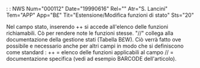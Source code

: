  :  : NWS Num="000112" Date="19990616" Rel="" Atr="S. Lancini" Tem="APP" App="B£" Tit="Estensione/Modifica funzioni di stato" Sts="20"

Nel campo stato, inserendo ++ si accede all'elenco delle funzioni richiamabili. Cò per rendere note
le funzioni stesse.
"//" collega alla documentazione della gestione stati (Tabella B£W).
Ciò verrà fatto ove possibile e necessario anche per altri campi in modo che si definiscono come standard : 
++ = elenco delle funzioni applicabili al campo
// = documentazione specifica (vedi ad esempio BARCODE dell'articolo).


